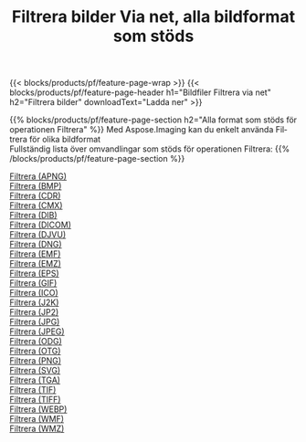 ﻿---
title: Filtrera bilder Via net, alla bildformat som stöds 
weight: 3920
url: /sv/net/filter 
lang: sv
langdirlevel: 2
locales: zh-hans,ja,it,ru,de,es,fr,nl,id,lt,pl,pt,vi,tr,ko,zh-hant,ar,hi,th,sv,cs,uk,he
description: Med Aspose.Imaging kan du enkelt Filtrera bilder via net
---

{{< blocks/products/pf/feature-page-wrap >}}
{{< blocks/products/pf/feature-page-header h1="Bildfiler Filtrera via net" h2="Filtrera bilder" downloadText="Ladda ner" >}}


{{% blocks/products/pf/feature-page-section  h2="Alla format som stöds för operationen Filtrera" %}}
Med Aspose.Imaging kan du enkelt använda Filtrera för olika bildformat
<br/>
Fullständig lista över omvandlingar som stöds för operationen Filtrera:
{{% /blocks/products/pf/feature-page-section %}}
<div class="container-fluid productfamilypage bg-gray">
    <div class="convertypes bg-gray agp-content section">
        <div class="container">
		<div class="row other-converters">
		    <div class='col-md-2 other-converter remove-lp remove-rp'><a href="/imaging/sv/net/filter/apng" >Filtrera (APNG)</a></div><div class='col-md-2 other-converter remove-lp remove-rp'><a href="/imaging/sv/net/filter/bmp" >Filtrera (BMP)</a></div><div class='col-md-2 other-converter remove-lp remove-rp'><a href="/imaging/sv/net/filter/cdr" >Filtrera (CDR)</a></div><div class='col-md-2 other-converter remove-lp remove-rp'><a href="/imaging/sv/net/filter/cmx" >Filtrera (CMX)</a></div><div class='col-md-2 other-converter remove-lp remove-rp'><a href="/imaging/sv/net/filter/dib" >Filtrera (DIB)</a></div><div class='col-md-2 other-converter remove-lp remove-rp'><a href="/imaging/sv/net/filter/dicom" >Filtrera (DICOM)</a></div><div class='col-md-2 other-converter remove-lp remove-rp'><a href="/imaging/sv/net/filter/djvu" >Filtrera (DJVU)</a></div><div class='col-md-2 other-converter remove-lp remove-rp'><a href="/imaging/sv/net/filter/dng" >Filtrera (DNG)</a></div><div class='col-md-2 other-converter remove-lp remove-rp'><a href="/imaging/sv/net/filter/emf" >Filtrera (EMF)</a></div><div class='col-md-2 other-converter remove-lp remove-rp'><a href="/imaging/sv/net/filter/emz" >Filtrera (EMZ)</a></div><div class='col-md-2 other-converter remove-lp remove-rp'><a href="/imaging/sv/net/filter/eps" >Filtrera (EPS)</a></div><div class='col-md-2 other-converter remove-lp remove-rp'><a href="/imaging/sv/net/filter/gif" >Filtrera (GIF)</a></div><div class='col-md-2 other-converter remove-lp remove-rp'><a href="/imaging/sv/net/filter/ico" >Filtrera (ICO)</a></div><div class='col-md-2 other-converter remove-lp remove-rp'><a href="/imaging/sv/net/filter/j2k" >Filtrera (J2K)</a></div><div class='col-md-2 other-converter remove-lp remove-rp'><a href="/imaging/sv/net/filter/jp2" >Filtrera (JP2)</a></div><div class='col-md-2 other-converter remove-lp remove-rp'><a href="/imaging/sv/net/filter/jpg" >Filtrera (JPG)</a></div><div class='col-md-2 other-converter remove-lp remove-rp'><a href="/imaging/sv/net/filter/jpeg" >Filtrera (JPEG)</a></div><div class='col-md-2 other-converter remove-lp remove-rp'><a href="/imaging/sv/net/filter/odg" >Filtrera (ODG)</a></div><div class='col-md-2 other-converter remove-lp remove-rp'><a href="/imaging/sv/net/filter/otg" >Filtrera (OTG)</a></div><div class='col-md-2 other-converter remove-lp remove-rp'><a href="/imaging/sv/net/filter/png" >Filtrera (PNG)</a></div><div class='col-md-2 other-converter remove-lp remove-rp'><a href="/imaging/sv/net/filter/svg" >Filtrera (SVG)</a></div><div class='col-md-2 other-converter remove-lp remove-rp'><a href="/imaging/sv/net/filter/tga" >Filtrera (TGA)</a></div><div class='col-md-2 other-converter remove-lp remove-rp'><a href="/imaging/sv/net/filter/tif" >Filtrera (TIF)</a></div><div class='col-md-2 other-converter remove-lp remove-rp'><a href="/imaging/sv/net/filter/tiff" >Filtrera (TIFF)</a></div><div class='col-md-2 other-converter remove-lp remove-rp'><a href="/imaging/sv/net/filter/webp" >Filtrera (WEBP)</a></div><div class='col-md-2 other-converter remove-lp remove-rp'><a href="/imaging/sv/net/filter/wmf" >Filtrera (WMF)</a></div><div class='col-md-2 other-converter remove-lp remove-rp'><a href="/imaging/sv/net/filter/wmz" >Filtrera (WMZ)</a></div>
                </div>
        </div>
    </div>
</div>
<br/>
